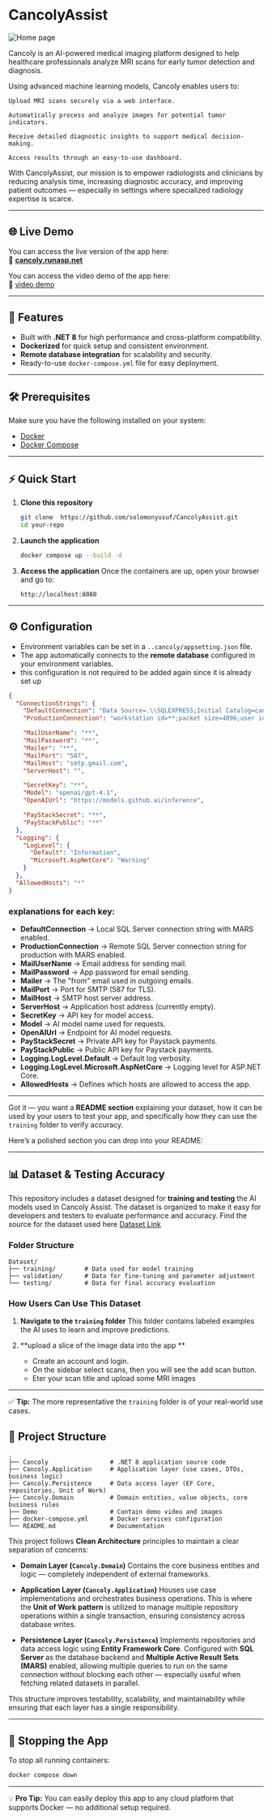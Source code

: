 
# CancolyAssist

![Home page](https://raw.githubusercontent.com/solomonyusuf/CancolyAssist/master/Demo/Screenshot%202025-07-15%20at%2020-52-15%20Home%20page%20-%20Cancoly.png)

Cancoly is an AI-powered medical imaging platform designed to help healthcare professionals analyze MRI scans
 for early tumor detection and diagnosis.

Using advanced machine learning models, Cancoly enables users to:

    Upload MRI scans securely via a web interface.

    Automatically process and analyze images for potential tumor indicators.

    Receive detailed diagnostic insights to support medical decision-making.

    Access results through an easy-to-use dashboard.

With CancolyAssist, our mission is to empower radiologists and clinicians by reducing analysis time,
increasing diagnostic accuracy, and improving patient outcomes — especially in settings where
specialized radiology expertise is scarce.

---

## 🌐 Live Demo
You can access the live version of the app here:  
🔗 **[cancoly.runasp.net](https://cancoly.runasp.net)**

You can access the video demo of the app here:  
🔗 [video demo](https://drive.google.com/file/d/1z8tWlME7jFqTIwKGUnqq41tE1tAzzmwU/view?usp=sharing)

---

## 📌 Features
- Built with **.NET 8** for high performance and cross-platform compatibility.
- **Dockerized** for quick setup and consistent environment.
- **Remote database integration** for scalability and security.
- Ready-to-use `docker-compose.yml` file for easy deployment.

---

## 🛠 Prerequisites
Make sure you have the following installed on your system:
- [Docker](https://docs.docker.com/get-docker/)
- [Docker Compose](https://docs.docker.com/compose/)

---

## ⚡ Quick Start

1. **Clone this repository**
   ```bash
   git clone  https://github.com/solomonyusuf/CancolyAssist.git
   cd your-repo
   ````

2. **Launch the application**

   ```bash
   docker compose up --build -d
   ```

3. **Access the application**
   Once the containers are up, open your browser and go to:

   ```
   http://localhost:8080
   ```

---

## ⚙️ Configuration

* Environment variables can be set in a `..cancoly/appsetting.json` file.
* The app automatically connects to the **remote database** configured in your environment variables.
* this configuration is not required to be added again since it is already set up

```json
{
  "ConnectionStrings": {
    "DefaultConnection": "Data Source=.\\SQLEXPRESS;Initial Catalog=cancoly;Integrated Security=True;Multiple Active Result Sets=True;Trust Server Certificate=True", 
    "ProductionConnection": "workstation id=**;packet size=4096;user id=**;pwd=**;data source=**;persist security info=False;initial catalog=**;TrustServerCertificate=True;Multiple Active Result Sets=True;", 

    "MailUserName": "**",
    "MailPassword": "**",
    "Mailer": "**",
    "MailPort": "587",
    "MailHost": "smtp.gmail.com",
    "ServerHost": "",

    "SecretKey": "**",
    "Model": "openai/gpt-4.1",
    "OpenAIUrl": "https://models.github.ai/inference",

    "PayStackSecret": "**",
    "PayStackPublic": "**"
  },
  "Logging": {
    "LogLevel": {
      "Default": "Information",
      "Microsoft.AspNetCore": "Warning"
    }
  },
  "AllowedHosts": "*"
}
```

### explanations for each key:

* **DefaultConnection** → Local SQL Server connection string with MARS enabled.
* **ProductionConnection** → Remote SQL Server connection string for production with MARS enabled.
* **MailUserName** → Email address for sending mail.
* **MailPassword** → App password for email sending.
* **Mailer** → The "from" email used in outgoing emails.
* **MailPort** → Port for SMTP (587 for TLS).
* **MailHost** → SMTP host server address.
* **ServerHost** → Application host address (currently empty).
* **SecretKey** → API key for model access.
* **Model** → AI model name used for requests.
* **OpenAIUrl** → Endpoint for AI model requests.
* **PayStackSecret** → Private API key for Paystack payments.
* **PayStackPublic** → Public API key for Paystack payments.
* **Logging.LogLevel.Default** → Default log verbosity.
* **Logging.LogLevel.Microsoft.AspNetCore** → Logging level for ASP.NET Core.
* **AllowedHosts** → Defines which hosts are allowed to access the app.


---

Got it — you want a **README section** explaining your dataset, how it can be used by your users to test your app, and specifically how they can use the `training` folder to verify accuracy.

Here’s a polished section you can drop into your README:

---

## 📊 Dataset & Testing Accuracy

This repository includes a dataset designed for **training and testing** the AI models used in Cancoly Assist.
The dataset is organized to make it easy for developers and testers to evaluate performance and accuracy.
Find the source for the dataset used here [Dataset Link](https://www.kaggle.com/datasets/sartajbhuvaji/brain-tumor-classification-mri)

### **Folder Structure**

```
Dataset/
├── training/        # Data used for model training
├── validation/      # Data for fine-tuning and parameter adjustment
└── testing/         # Data for final accuracy evaluation
```

### **How Users Can Use This Dataset**

1. **Navigate to the `training` folder**
   This folder contains labeled examples the AI uses to learn and improve predictions.

2. **upload a slice of the image data into the app **

   * Create an account and login.
   * On the sidebar select scans, then you will see the add scan button.
   * Eter your scan title and upload some MRI images


---

✅ **Tip:** The more representative the `training` folder is of your real-world use cases.


## 📂 Project Structure

```
.
├── Cancoly                 # .NET 8 application source code
├── Cancoly.Application     # Application layer (use cases, DTOs, business logic)
├── Cancoly.Persistence     # Data access layer (EF Core, repositories, Unit of Work)
├── Cancoly.Domain          # Domain entities, value objects, core business rules
├── Demo                    # Contain demo video and images
├── docker-compose.yml      # Docker services configuration
└── README.md               # Documentation
```

This project follows **Clean Architecture** principles to maintain a clear separation of concerns:

* **Domain Layer (`Cancoly.Domain`)**
  Contains the core business entities and logic — completely independent of external frameworks.

* **Application Layer (`Cancoly.Application`)**
  Houses use case implementations and orchestrates business operations. This is where the **Unit of Work pattern** is utilized to manage multiple repository operations within a single transaction, ensuring consistency across database writes.

* **Persistence Layer (`Cancoly.Persistence`)**
  Implements repositories and data access logic using **Entity Framework Core**. Configured with **SQL Server** as the database backend and **Multiple Active Result Sets (MARS)** enabled, allowing multiple queries to run on the same connection without blocking each other — especially useful when fetching related datasets in parallel.

This structure improves testability, scalability, and maintainability while ensuring that each layer has a single responsibility.


---

## 🛑 Stopping the App

To stop all running containers:

```bash
docker compose down
```

---

💡 **Pro Tip:** You can easily deploy this app to any cloud platform that supports Docker — no additional setup required.


